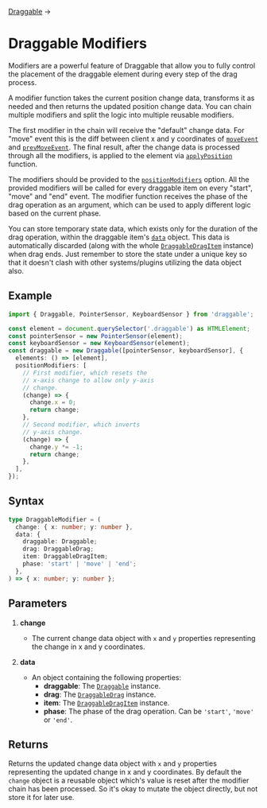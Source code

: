[Draggable](/docs/draggable) →

# Draggable Modifiers

Modifiers are a powerful feature of Draggable that allow you to fully control the placement of the draggable element during every step of the drag process.

A modifier function takes the current position change data, transforms it as needed and then returns the updated position change data. You can chain multiple modifiers and split the logic into multiple reusable modifiers.

The first modifier in the chain will receive the "default" change data. For "move" event this is the diff between client x and y coordinates of [`moveEvent`](/docs/draggable-drag#moveevent) and [`prevMoveEvent`](/docs/draggable-drag#prevmoveevent). The final result, after the change data is processed through all the modifiers, is applied to the element via [`applyPosition`](/docs/draggable#applyposition) function.

The modifiers should be provided to the [`positionModifiers`](/docs/draggable#positionmodifiers) option. All the provided modifiers will be called for every draggable item on every "start", "move" and "end" event. The modifier function receives the phase of the drag operation as an argument, which can be used to apply different logic based on the current phase.

You can store temporary state data, which exists only for the duration of the drag operation, within the draggable item's [`data`](/docs/draggable-drag-item#data) object. This data is automatically discarded (along with the whole [`DraggableDragItem`](/docs/draggable-drag-item) instance) when drag ends. Just remember to store the state under a unique key so that it doesn't clash with other systems/plugins utilizing the data object also.

## Example

```ts
import { Draggable, PointerSensor, KeyboardSensor } from 'draggable';

const element = document.querySelector('.draggable') as HTMLElement;
const pointerSensor = new PointerSensor(element);
const keyboardSensor = new KeyboardSensor(element);
const draggable = new Draggable([pointerSensor, keyboardSensor], {
  elements: () => [element],
  positionModifiers: [
    // First modifier, which resets the
    // x-axis change to allow only y-axis
    // change.
    (change) => {
      change.x = 0;
      return change;
    },
    // Second modifier, which inverts
    // y-axis change.
    (change) => {
      change.y *= -1;
      return change;
    },
  ],
});
```

## Syntax

```ts
type DraggableModifier = (
  change: { x: number; y: number },
  data: {
    draggable: Draggable;
    drag: DraggableDrag;
    item: DraggableDragItem;
    phase: 'start' | 'move' | 'end';
  },
) => { x: number; y: number };
```

## Parameters

1. **change**

   - The current change data object with `x` and `y` properties representing the change in x and y coordinates.

2. **data**

   - An object containing the following properties:
     - **draggable**: The [`Draggable`](/docs/draggable) instance.
     - **drag**: The [`DraggableDrag`](/docs/draggable-drag) instance.
     - **item**: The [`DraggableDragItem`](/docs/draggable-drag-item) instance.
     - **phase**: The phase of the drag operation. Can be `'start'`, `'move'` or `'end'`.

## Returns

Returns the updated change data object with `x` and `y` properties representing the updated change in x and y coordinates. By default the `change` object is a reusable object which's value is reset after the modifier chain has been processed. So it's okay to mutate the object directly, but not store it for later use.
